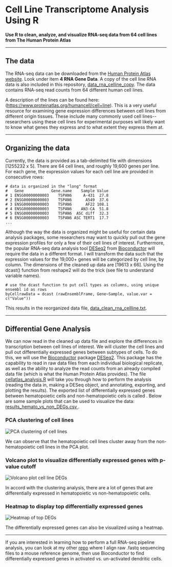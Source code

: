 # Cell Line Transcriptome Analysis Using R

**Use R to clean, analyze, and visualize RNA-seq data from 64 cell lines from The Human Protein Atlas**

---
## The data

The RNA-seq data can be downloaded from the [Human Protein Atlas website](https://www.proteinatlas.org/about/download). Look under item **4 RNA Gene Data**. A copy of the cell line RNA data is also included in this repository,  [data_rna_celline_copy](https://github.com/erilu/R-Cell-Line-Transcriptome-Analysis/blob/master/data_rna_celline_copy.tsv). The data contains RNA-seq read counts from 64 different human cell lines.

A description of the lines can be found here: (https://www.proteinatlas.org/humancell/cell+line). This is a very useful resource for examining gene expression differences between cell lines from different origin tissues. These include many commonly used cell lines--researchers using these cell lines for experimental purposes will likely want to know what genes they express and to what extent they express them at.

---
## Organizing the data

Currently, the data is provided as a tab-delimited file with dimensions [1255232 x 5]. There are 64 cell lines, and roughly 19,600 genes per line. For each gene, the expression values for each cell line are provided in consecutive rows:

```
# data is organized in the "long" format
#   Gene            Gene.name    Sample Value
# 1 ENSG00000000003    TSPAN6     A-431  27.8
# 2 ENSG00000000003    TSPAN6      A549  37.6
# 3 ENSG00000000003    TSPAN6      AF22 108.1
# 4 ENSG00000000003    TSPAN6    AN3-CA  51.8
# 5 ENSG00000000003    TSPAN6  ASC diff  32.3
# 6 ENSG00000000003    TSPAN6 ASC TERT1  17.7
...
```

Although the way the data is organized might be useful for certain data analysis packages, some researchers may want to quickly pull out the gene expression profiles for only a few of their cell lines of interest. Furthermore, the popular RNA-seq data analysis tool [DESeq2](https://bioconductor.org/packages/release/bioc/html/DESeq2.html) from [Bioconductor](https://www.bioconductor.org/help/workflows/rnaseqGene/) will require the data in a different format. I will transform the data such that the expression values for the 19,000+ genes will be categorized by cell line, by column. The dimensions of the cleaned up data are [19613 x 66]. Using the dcast() function from reshape2 will do the trick (see file to understand variable names).

```
# use the dcast function to put cell types as columns, using unique ensembl id as rows
byCellrawData = dcast (rawEnsemblFrame, Gene~Sample, value.var = c("Value"))
```
This results in the reorganized data file, [data_clean_rna_cellline.txt](https://github.com/erilu/R-Cell-Line-Transcriptome-Analysis/blob/master/data_clean_rna_cellline.txt).

---

## Differential Gene Analysis

We can now read in the cleaned up data file and explore the differences in transcription between cell lines of interest. We will cluster the cell lines and pull out differentially expressed genes between subtypes of cells. To do this, we will use the [Bioconductor](https://www.bioconductor.org/help/workflows/rnaseqGene/) package [DESeq2](https://bioconductor.org/packages/release/bioc/html/DESeq2.html). This package has the capability to read in raw data files from each individual biological replicate, as well as the ability to analyze the read counts from an already compiled data file (which is what the Human Protein Atlas provides). The file [cellatlas_analysis.R](https://github.com/erilu/R-Cell-Line-Transcriptome-Analysis/blob/master/cellatlas_analysis.R) will take you through how to perform the analysis (reading the data in, making a DESeq object, and annotating, exporting, and plotting the results). The exported list of differentially expressed genes between hematopoietic cells and non-hematopoietic cels is called . Below are some sample plots that can be used to visualize the data: [results_hemato_vs_non_DEGs.csv	](https://github.com/erilu/R-Cell-Line-Transcriptome-Analysis/blob/master/results_hemato_vs_non_DEGs.csv).

### PCA clustering of cell lines

![PCA clustering of cell lines](https://github.com/erilu/R-Cell-Line-Transcriptome-Analysis/blob/master/results_PCA_cluster_hemato_vs_non.png)

We can observe that the hematopoietic cell lines cluster away from the non-hematopoietic cell lines in the PCA plot.

### Volcano plot to visualize differentially expressed genes with p-value cutoff

![Volcano plot cell line DEGs](https://github.com/erilu/R-Cell-Line-Transcriptome-Analysis/blob/master/results_volcano_plot_DEGs.png)

In accord with the clustering analysis, there are a lot of genes that are differentially expressed in hematopoietic vs non-hematopoietic cells.

### Heatmap to display top differentially expressed genes

![Heatmap of top DEGs](https://github.com/erilu/R-Cell-Line-Transcriptome-Analysis/blob/master/results_heatmap_top50_DEGs_ggplot2.png)

The differentially expressed genes can also be visualized using a heatmap.

---

If you are interested in learning how to perform a full RNA-seq pipeline analysis, you can look at my other [repo](https://github.com/erilu/Complete-RNA-seq-Pipeline-Transcriptome-Analysis) where I align raw .fastq sequencing files to a mouse reference genome, then use Bioconductor to find differentially expressed genes in activated vs. un-activated dendritic cells.
